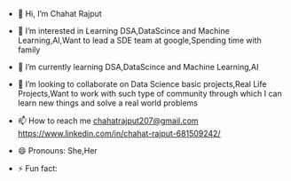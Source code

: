 - 👋 Hi, I’m Chahat Rajput

- 👀 I’m interested in Learning DSA,DataScince and Machine Learning,AI,Want to lead a SDE team at google,Spending time with family

- 🌱 I’m currently learning DSA,DataScince and Machine Learning,AI

- 💞️ I’m looking to collaborate on Data Science basic projects,Real Life Projects,Want to work with such type of community through which I can learn new things and solve a real world problems

- 📫 How to reach me chahatrajput207@gmail.com https://www.linkedin.com/in/chahat-rajput-681509242/

- 😄 Pronouns: She,Her

- ⚡ Fun fact: 

<!---
ChahatRajput1/ChahatRajput1 is a ✨ special ✨ repository because its `README.md` (this file) appears on your GitHub profile.
You can click the Preview link to take a look at your changes.
--->
